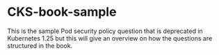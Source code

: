 # CKS-book-sample
This is the sample Pod security policy question that is deprecated in Kubernetes 1.25 but this will give an overview on how the questions are structured in the book.
